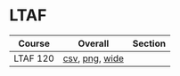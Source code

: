 # LTAF

| Course | Overall | Section |
| ------ | ------- | ------- |
| LTAF 120 | [csv](https://github.com/UCSD-Historical-Enrollment-Data/2023Winter/blob/main/overall/LTAF%20120.csv), [png](https://raw.githubusercontent.com/UCSD-Historical-Enrollment-Data/2023Winter/main/plot_overall/LTAF%20120.png), [wide](https://raw.githubusercontent.com/UCSD-Historical-Enrollment-Data/2023Winter/main/plot_overall_wide/LTAF%20120.png) |  |
